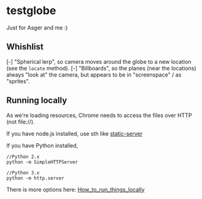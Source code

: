 # testglobe

Just for Asger and me :)

## Whishlist

[-] "Spherical lerp", so camera moves around the globe to a new location (see the `locate` method).
[-] "Billboards", so the planes (near the locations) always "look at" the camera, but appears to be in "screenspace" / as "sprites".

## Running locally

As we're loading resources, Chrome needs to access the files over HTTP (not file://).

If you have node.js installed, use sth like [static-server](https://github.com/nbluis/static-server)

If you have Python installed, 

	//Python 2.x
	python -m SimpleHTTPServer

	//Python 3.x
	python -m http.server

There is more options here: [How_to_run_things_locally](https://threejs.org/docs/#Manual/Getting_Started/How_to_run_things_locally)

